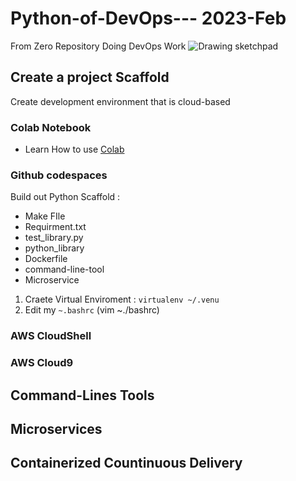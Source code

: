 # Python-of-DevOps--- 2023-Feb
From Zero Repository Doing DevOps Work
![Drawing sketchpad](https://user-images.githubusercontent.com/65001699/221351150-4ffe9967-b2eb-49f3-acb5-44659b297f29.png)


## Create a project Scaffold

Create development environment that is cloud-based

### Colab Notebook
* Learn How to use [Colab](https://github.com/DananjayaFernando98/Python-for-DevOps--2023/blob/main/Start_Python_01.ipynb)

### Github codespaces
 Build out Python Scaffold : 
 * Make FIle
 * Requirment.txt
 * test_library.py
 * python_library
 * Dockerfile
 * command-line-tool
 * Microservice
 
 01. Craete Virtual Enviroment : `virtualenv ~/.venu`
 02. Edit my `~.bashrc` (vim ~./bashrc)

### AWS CloudShell 

### AWS Cloud9


## Command-Lines Tools 

## Microservices

## Containerized Countinuous Delivery
